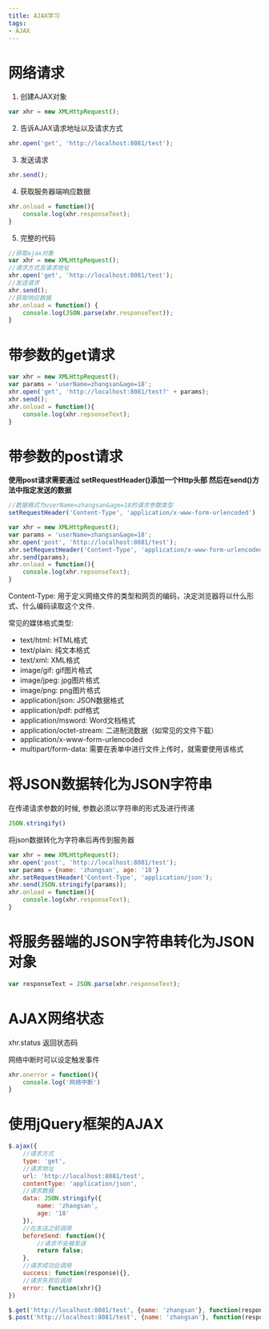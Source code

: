 ```yaml
---
title: AJAX学习
tags:
- AJAX
---
```


# 网络请求

1. 创建AJAX对象

```javascript
var xhr = new XMLHttpRequest();
```

2. 告诉AJAX请求地址以及请求方式

```javascript
xhr.open('get', 'http://localhost:8081/test');
```

3. 发送请求

```javascript
xhr.send();
```

4. 获取服务器端响应数据

```javascript
xhr.onload = function(){
    console.log(xhr.responseText);
}
```

5. 完整的代码

```javascript
//获取ajax对象
var xhr = new XMLHttpRequest();
//请求方式及请求地址
xhr.open('get', 'http://localhost:8081/test');
//发送请求
xhr.send();
//获取响应数据
xhr.onload = function() {
    console.log(JSON.parse(xhr.responseText));
}
```

# 带参数的get请求

```javascript
var xhr = new XMLHttpRequest();
var params = 'userName=zhangsan&age=18';
xhr.open('get', 'http://localhost:8081/test?' + params);
xhr.send();
xhr.onload = function(){
    console.log(xhr.repsonseText);
}
```

# 带参数的post请求

**使用post请求需要通过
setRequestHeader()添加一个Http头部
然后在send()方法中指定发送的数据**

```javascript
//数据格式为userName=zhangsan&age=18的请求参数类型
setRequestHeader('Content-Type', 'application/x-www-form-urlencoded')
```

```javascript
var xhr = new XMLHttpRequest();
var params = 'userName=zhangsan&age=18';
xhr.open('post', 'http://localhost:8081/test');
xhr.setRequestHeader('Content-Type', 'application/x-www-form-urlencoded');
xhr.send(params);
xhr.onload = function(){
    console.log(xhr.repsonseText);
}
```

Content-Type: 用于定义网络文件的类型和网页的编码，决定浏览器将以什么形式、什么编码读取这个文件.

常见的媒体格式类型:

+ text/html: HTML格式
+ text/plain: 纯文本格式      
+ text/xml: XML格式
+ image/gif: gif图片格式    
+ image/jpeg: jpg图片格式 
+ image/png: png图片格式
+ application/json: JSON数据格式
+ application/pdf: pdf格式  
+ application/msword: Word文档格式
+ application/octet-stream: 二进制流数据（如常见的文件下载）
+ application/x-www-form-urlencoded
+ multipart/form-data: 需要在表单中进行文件上传时，就需要使用该格式

# 将JSON数据转化为JSON字符串

在传递请求参数的时候, 参数必须以字符串的形式及进行传递

```javascript
JSON.stringify()
```

将json数据转化为字符串后再传到服务器
```javascript
var xhr = new XMLHttpRequest();
xhr.open('post', 'http://localhost:8081/test');
var params = {name: 'zhangsan', age: '18'}
xhr.setRequestHeader('Content-Type', 'application/json');
xhr.send(JSON.stringify(params));
xhr.onload = function(){
    console.log(xhr.responseText);
}
```

# 将服务器端的JSON字符串转化为JSON对象

```javascript
var responseText = JSON.parse(xhr.responseText);
```

# AJAX网络状态

xhr.status 返回状态码

网络中断时可以设定触发事件
```javascript
xhr.onerror = function(){
    console.log('网络中断')
}
```

# 使用jQuery框架的AJAX

```javascript
$.ajax({
    //请求方式
    type: 'get',
    //请求地址
    url: 'http://localhost:8081/test',
    contentType: 'application/json', 
    //请求数据
    data: JSON.stringify({
        name: 'zhangsan',
        age: '18'
    }),
    //在发送之前调用
    beforeSend: function(){
        //请求不会被发送
        return false;
    },
    //请求成功后调用
    success: function(response){},
    //请求失败后调用
    error: function(xhr){}
})
```

```javascript
$.get('http://localhost:8081/test', {name: 'zhangsan'}, function(response){})
$.post('http://localhost:8081/test', {name: 'zhangsan'}, function(response){})
```

